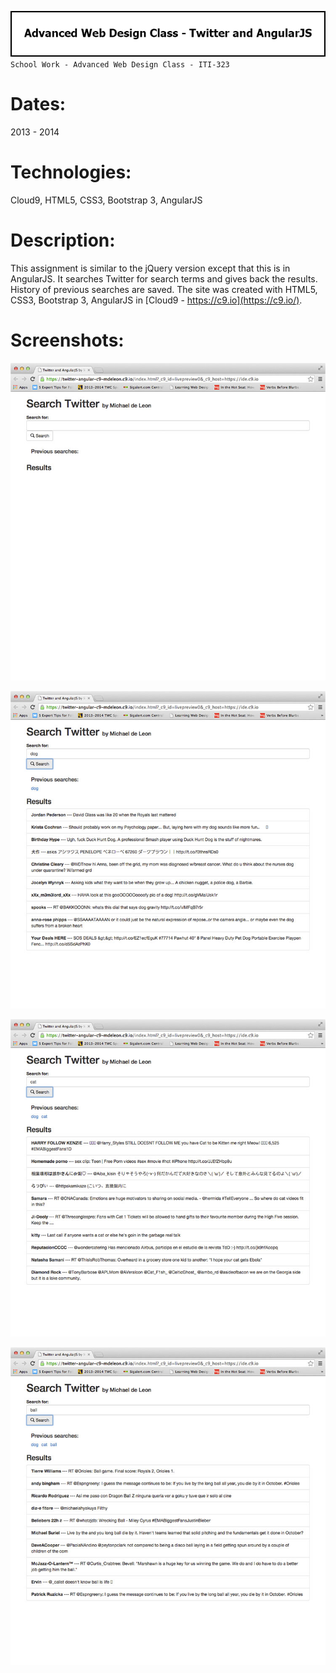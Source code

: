 ![Title](github/github_title_iti323_twitterAngular.gif)  
`School Work - Advanced Web Design Class - ITI-323`  

# Dates:  
2013 - 2014  
# Technologies:  
Cloud9, HTML5, CSS3, Bootstrap 3, AngularJS  
# Description:  
This assignment is similar to the jQuery version except that this is in AngularJS.  It searches Twitter for search terms and gives back the results.  History of previous searches are saved.  The site was created with HTML5, CSS3, Bootstrap 3, AngularJS in [Cloud9 - https://c9.io](https://c9.io/).  
# Screenshots:
![Screenshot](github/github_screenshot_iti323_twitterAngular1.jpg)  

![Screenshot](github/github_screenshot_iti323_twitterAngular2.jpg)  

![Screenshot](github/github_screenshot_iti323_twitterAngular3.jpg)  

![Screenshot](github/github_screenshot_iti323_twitterAngular4.jpg)  
